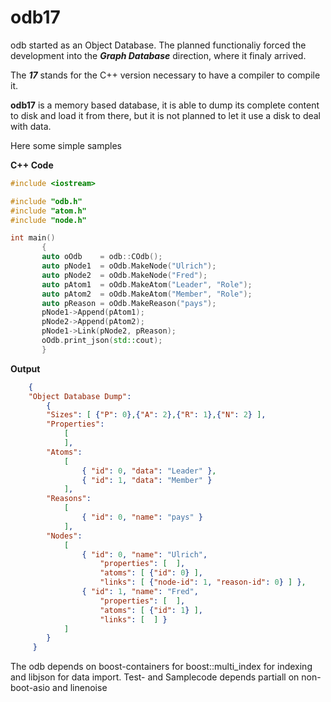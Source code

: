 # odb17

odb started as an Object Database. The planned functionaliy forced the
development into the ***Graph Database*** direction, where it finaly arrived.

The ***17*** stands for the C++ version necessary to have a compiler to compile it.

**odb17** is a memory based database, it is able to dump its complete content
to disk and load it from there, but it is not planned to let it use a disk to
deal with data.

Here some simple samples

**C++ Code**
```cpp
#include <iostream>

#include "odb.h"
#include "atom.h"
#include "node.h"

int main()
       {
       auto oOdb    = odb::COdb();
       auto pNode1  = oOdb.MakeNode("Ulrich");
       auto pNode2  = oOdb.MakeNode("Fred");
       auto pAtom1  = oOdb.MakeAtom("Leader", "Role");
       auto pAtom2  = oOdb.MakeAtom("Member", "Role");
       auto pReason = oOdb.MakeReason("pays");
       pNode1->Append(pAtom1);
       pNode2->Append(pAtom2);
       pNode1->Link(pNode2, pReason);
       oOdb.print_json(std::cout);
       }
```
 **Output**

```json
    {
    "Object Database Dump":
        {
        "Sizes": [ {"P": 0},{"A": 2},{"R": 1},{"N": 2} ],
        "Properties":
            [
            ],
        "Atoms":
            [
                { "id": 0, "data": "Leader" },
                { "id": 1, "data": "Member" }
            ],
        "Reasons":
            [
                { "id": 0, "name": "pays" }
            ],
        "Nodes":
            [
                { "id": 0, "name": "Ulrich",
                    "properties": [  ],
                    "atoms": [ {"id": 0} ],
                    "links": [ {"node-id": 1, "reason-id": 0} ] },
                { "id": 1, "name": "Fred",
                    "properties": [  ],
                    "atoms": [ {"id": 1} ],
                    "links": [  ] }
            ]
        }
     }
```
The odb depends on boost-containers for boost::multi_index for indexing and 
libjson for data import. Test- and Samplecode depends partiall on non-boot-asio
and linenoise


